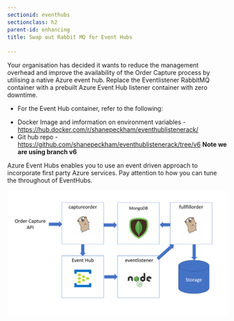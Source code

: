 ```yaml
---
sectionid: eventhubs
sectionclass: h2
parent-id: enhancing
title: Swap out Rabbit MQ for Event Hubs

---
```

Your organisation has decided it wants to reduce the management overhead and
improve the availability of the Order Capture process by utilising a native Azure
event hub. Replace the Eventlistener RabbitMQ container with a prebuilt Azure
Event Hub listener container with zero downtime.

* For the Event Hub container, refer to the following:
- Docker Image and imformation on environment variables - <https://hub.docker.com/r/shanepeckham/eventhublistenerack/>
- Git hub repo - <https://github.com/shanepeckham/eventhublistenerack/tree/v6> **Note we are using branch v6**

Azure Event Hubs enables you to use an event driven approach to incorporate first
party Azure services. Pay attention to how you can tune
the throughout of EventHubs.

![](media/25a643873acbb18166772fc1ac25b15d.png)